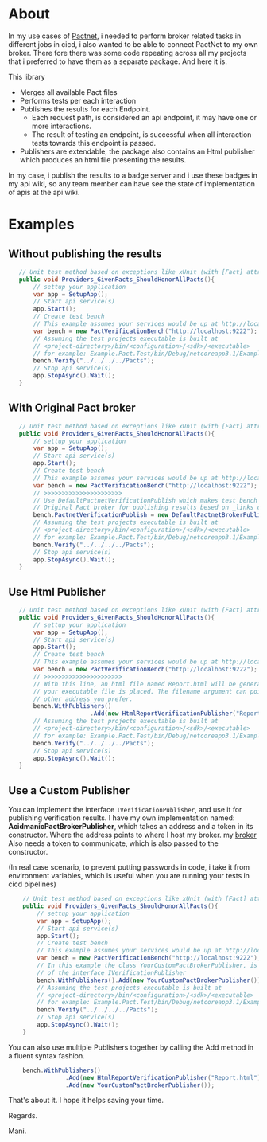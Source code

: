 
About
=============

In my use cases of [Pactnet](https://github.com/pact-foundation/pact-net), i needed to perform broker related tasks in different jobs in cicd, i also wanted to be able to connect PactNet to my own broker. There fore there was some code repeating across all my 
projects that i preferred to have them as a separate package. And here it is.

This library

* Merges all available Pact files
* Performs tests per each interaction
* Publishes the results for each Endpoint.
  * Each request path, is considered an api endpoint, it may have one or more interactions.
  * The result of testing an endpoint, is successful when all interaction tests towards this endpoint is passed.
* Publishers are extendable, the package also contains an Html publisher which produces an html file presenting the results.

In my case, i publish the results to a badge server and i use these badges in my api wiki, so any team member can have see the state of implementation of apis at the api wiki.

 Examples
 ================
 
 Without publishing the results
 ------------
 
 ```c#
    // Unit test method based on exceptions like xUnit (with [Fact] attribute or NUnit or etc...
    public void Providers_GivenPacts_ShouldHonorAllPacts(){
        // settup your application
        var app = SetupApp();
        // Start api service(s)
        app.Start();
        // Create test bench
        // This example assumes your services would be up at http://localhost:9222 
        var bench = new PactVerificationBench("http://localhost:9222");
        // Assuming the test projects executable is built at 
        // <project-directory>/bin/<configuration>/<sdk>/<executable>
        // for example: Example.Pact.Test/bin/Debug/netcoreapp3.1/Example.Pact.Test
        bench.Verify("../../../../Pacts");
        // Stop api service(s)
        app.StopAsync().Wait();
    }
 ```


With Original Pact broker
-----------------

 ```c#
    // Unit test method based on exceptions like xUnit (with [Fact] attribute or NUnit or etc...
    public void Providers_GivenPacts_ShouldHonorAllPacts(){
        // settup your application
        var app = SetupApp();
        // Start api service(s)
        app.Start();
        // Create test bench
        // This example assumes your services would be up at http://localhost:9222 
        var bench = new PactVerificationBench("http://localhost:9222");
        // >>>>>>>>>>>>>>>>>>>>>>
        // Use DefaultPactnetVerificationPublish which makes test bench use the
        // Original Pact broker for publishing results besed on _links data. 
        bench.PactnetVerificationPublish = new DefaultPactnetBrokerPublish();
        // Assuming the test projects executable is built at 
        // <project-directory>/bin/<configuration>/<sdk>/<executable>
        // for example: Example.Pact.Test/bin/Debug/netcoreapp3.1/Example.Pact.Test
        bench.Verify("../../../../Pacts");
        // Stop api service(s)
        app.StopAsync().Wait();
    }
 ```


Use Html Publisher
------------------

 ```c#
    // Unit test method based on exceptions like xUnit (with [Fact] attribute or NUnit or etc...
    public void Providers_GivenPacts_ShouldHonorAllPacts(){
        // settup your application
        var app = SetupApp();
        // Start api service(s)
        app.Start();
        // Create test bench
        // This example assumes your services would be up at http://localhost:9222 
        var bench = new PactVerificationBench("http://localhost:9222");
        // >>>>>>>>>>>>>>>>>>>>>>
        // With this line, an html file named Report.html will be generated where 
        // your executable file is placed. The filename argument can point to any 
        // other address you prefer. 
        bench.WithPublishers()
                        .Add(new HtmlReportVerificationPublisher("Report.html"))
        // Assuming the test projects executable is built at 
        // <project-directory>/bin/<configuration>/<sdk>/<executable>
        // for example: Example.Pact.Test/bin/Debug/netcoreapp3.1/Example.Pact.Test
        bench.Verify("../../../../Pacts");
        // Stop api service(s)
        app.StopAsync().Wait();
    }
 ```

Use a Custom Publisher
-------------------
You can implement the interface ```IVerificationPublisher```, and use it for publishing verification results. 
I have my own implementation named: __AcidmanicPactBrokerPublisher__, which takes an address and a token in 
its constructor. Where the address points to where I host my broker. my [broker](https://github.com/Acidmanic/pactbroker-server) 
Also needs a token to communicate, which is also passed to the constructor. 

(In real case scenario, to prevent putting passwords in code, i take it from environment variables, which is useful when you are running your tests in cicd pipelines)    

```c#
    // Unit test method based on exceptions like xUnit (with [Fact] attribute or NUnit or etc...
    public void Providers_GivenPacts_ShouldHonorAllPacts(){
        // settup your application
        var app = SetupApp();
        // Start api service(s)
        app.Start();
        // Create test bench
        // This example assumes your services would be up at http://localhost:9222 
        var bench = new PactVerificationBench("http://localhost:9222");
        // In this example the class YourCustomPactBrokerPublisher, is an implementation
        // of the interface IVerificationPublisher
        bench.WithPublishers().Add(new YourCustomPactBrokerPublisher());
        // Assuming the test projects executable is built at 
        // <project-directory>/bin/<configuration>/<sdk>/<executable>
        // for example: Example.Pact.Test/bin/Debug/netcoreapp3.1/Example.Pact.Test
        bench.Verify("../../../../Pacts");
        // Stop api service(s)
        app.StopAsync().Wait();
    }
 ```


You can also use multiple Publishers together by calling the Add method in a fluent syntax fashion.

```c#
    bench.WithPublishers()
                .Add(new HtmlReportVerificationPublisher("Report.html"))
                .Add(new YourCustomPactBrokerPublisher());
``` 

That's about it. I hope it helps saving your time.



Regards. 

Mani.